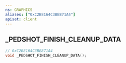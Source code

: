```yaml
---
ns: GRAPHICS
aliases: ["0xC2B8164C3BE871A4"]
apiset: client
---
```

## _PEDSHOT_FINISH_CLEANUP_DATA

```c
// 0xC2B8164C3BE871A4
void _PEDSHOT_FINISH_CLEANUP_DATA();
```